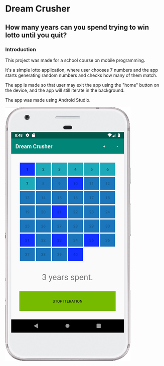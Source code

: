 # Dream Crusher

## How many years can you spend trying to win lotto until you quit?

### Introduction

This project was made for a school course on mobile programming.

It's a simple lotto application, where user chooses 7 numbers and the app starts generating random numbers and checks how many of them match.

The app is made so that user may exit the app using the "home" button on the device, and the app will still iterate in the background.

The app was made using Android Studio.

![Image of the App](doc/Lotto.PNG)
